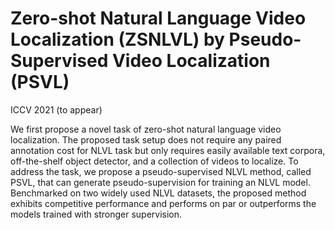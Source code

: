# Zero-shot Natural Language Video Localization (ZSNLVL) by Pseudo-Supervised Video Localization (PSVL)

ICCV 2021 (to appear)

We first propose a novel task of zero-shot natural language video localization. 
The proposed task setup does not require any paired annotation cost for NLVL task but only requires easily available text corpora, off-the-shelf object detector, and a collection of videos to localize.
To address the task, we propose a pseudo-supervised NLVL method, called PSVL, that can generate pseudo-supervision for training an NLVL model.
Benchmarked on two widely used NLVL datasets, the proposed method exhibits competitive performance and performs on par or outperforms the models trained with stronger supervision.
